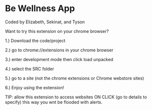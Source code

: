 # Be Wellness App

Coded by Elizabeth, Sekinat, and Tyson

Want to try this extension on your chrome browser?

1.) Download the code/project

2.) go to chrome://extensions in your chrome browser


3.) enter development mode then click load unpacked


4.) select the SRC folder


5.) go to a site (not the chrome extensions or Chrome webstore sites)

6.) Enjoy using the extension!

TIP: allow this extension to access websites ON CLICK (go to details to specify) this way you wnt be flooded with alerts.
